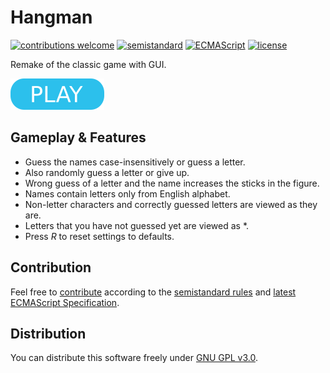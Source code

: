 # Hangman

[![contributions welcome](https://img.shields.io/badge/contributions-welcome-brightgreen.svg)](https://github.com/berkerol/hangman/issues)
[![semistandard](https://img.shields.io/badge/code%20style-semistandard-brightgreen.svg)](https://github.com/Flet/semistandard)
[![ECMAScript](https://img.shields.io/badge/ECMAScript-latest-brightgreen.svg)](https://www.ecma-international.org/ecma-262)
[![license](https://img.shields.io/badge/license-GNU%20GPL%20v3.0-blue.svg)](https://github.com/berkerol/hangman/blob/master/LICENSE)

Remake of the classic game with GUI.

[![button](play.png)](https://berkerol.github.io/hangman/hangman.html)

## Gameplay & Features

* Guess the names case-insensitively or guess a letter.
* Also randomly guess a letter or give up.
* Wrong guess of a letter and the name increases the sticks in the figure.
* Names contain letters only from English alphabet.
* Non-letter characters and correctly guessed letters are viewed as they are.
* Letters that you have not guessed yet are viewed as \*.
* Press _R_ to reset settings to defaults.

## Contribution

Feel free to [contribute](https://github.com/berkerol/hangman/issues) according to the [semistandard rules](https://github.com/Flet/semistandard) and [latest ECMAScript Specification](https://www.ecma-international.org/ecma-262).

## Distribution

You can distribute this software freely under [GNU GPL v3.0](https://github.com/berkerol/hangman/blob/master/LICENSE).
